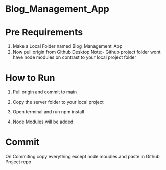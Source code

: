 # Blog_Management_App

# Pre Requirements
1. Make a Local Folder named Blog_Management_App
2. Now pull origin from Github Desktop
Note:- Github project folder wont have node modules on contrast to your local project folder 




# How to Run
1. Pull origin and commit to main
2. Copy the server folder to your local project
3. Open terminal and run 
npm install

4. Node Modules will be added

# Commit
On Commiting copy everything except node moudles and paste in Github Project repo


